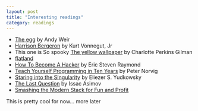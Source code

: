 ```yaml
---
layout: post
title: "Interesting readings"
category: readings
---
```


- [The egg](http://www.galactanet.com/oneoff/theegg_mod.html) by Andy Weir
- [Harrison Bergeron](http://www.tnellen.com/cybereng/harrison.html) by Kurt Vonnegut, Jr
- This one is So spooky [The yellow wallpaper](https://www.gutenberg.org/files/1952/1952-h/1952-h.htm) by Charlotte 
  Perkins Gilman
- [flatland](https://www.google.com/books/edition/Flatland/R6E0AAAAMAAJ?hl=en&gbpv=1&printsec=frontcover)
- [How To Become A Hacker](http://catb.org/~esr/faqs/hacker-howto.html) by Eric Steven Raymond
- [Teach Yourself Programming in Ten Years](http://norvig.com/21-days.html) by Peter Norvig
- [Staring into the SIngularity](https://web.archive.org/web/20070613184827/http://yudkowsky.net/singularity.html) by Eliezer S. Yudkowsky
- [The Last Question](https://users.ece.cmu.edu/~gamvrosi/thelastq.html) by Issac Asimov
- [Smashing the Modern Stack for Fun and Profit](https://www.exploit-db.com/papers/13162) 

This is pretty cool for now... more later
